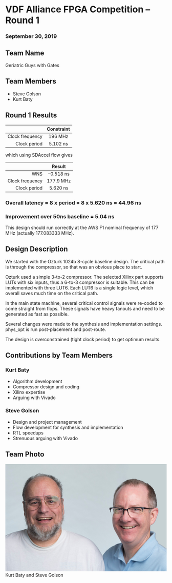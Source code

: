 # VDF Alliance FPGA Competition – Round 1

### September 30, 2019

## Team Name
Geriatric Guys with Gates

## Team Members
* Steve Golson
* Kurt Baty

## Round 1 Results

|                | Constraint |
|---------------:|:----------:|
|Clock frequency | 196 MHz    |
|   Clock period | 5.102 ns   |

which using SDAccel flow gives

|                | Result    |
|---------------:|:---------:|
|            WNS | –0.518 ns |
|Clock frequency | 177.9 MHz |
|   Clock period | 5.620 ns  |

### Overall latency = 8 x period = 8 x 5.620 ns = 44.96 ns

### Improvement over 50ns baseline = 5.04 ns

This design should run correctly at the AWS F1 nominal frequency of 177 MHz (actually 177.083333 MHz).

## Design Description
We started with the Ozturk 1024b 8-cycle baseline design. The critical path is through the compressor, so that was an obvious place to start.

Ozturk used a simple 3-to-2 compressor. The selected Xilinx part supports LUTs with six inputs, thus a 6-to-3 compressor is suitable. This can be implemented with three LUT6. Each LUT6 is a single logic level, which overall saves much time on the critical path.

In the main state machine, several critical control signals were re-coded to come straight from flops. These signals have heavy fanouts and need to be generated as fast as possible.

Several changes were made to the synthesis and implementation settings. phys_opt is run post-placement and post-route.

The design is overconstrained (tight clock period) to get optimum results.

## Contributions by Team Members

### Kurt Baty
* Algorithm development
* Compressor design and coding
* Xilinx expertise
* Arguing with Vivado

### Steve Golson
* Design and project management
* Flow development for synthesis and implementation
* RTL speedups
* Strenuous arguing with Vivado

## Team Photo

![Kurt Baty and Steve Golson](Kurt_Steve.jpg "Kurt Baty and Steve Golson")
Kurt Baty and Steve Golson